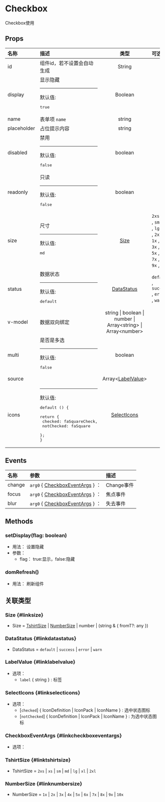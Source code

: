 # Checkbox


Checkbox使用

## Props


<div class="props">

| 名称        | 描述                                                                                                                         |                                    类型                                   | 可选值                                                                                                                  |
| :---------- | :--------------------------------------------------------------------------------------------------------------------------- | :-----------------------------------------------------------------------: | :---------------------------------------------------------------------------------------------------------------------- |
| id          | 组件id，若不设置会自动生成                                                                                                   |                                   String                                  |                                                                                                                         |
| display     | 显示隐藏<hr>默认值:<br><pre>true</pre>                                                                                       |                                  Boolean                                  |                                                                                                                         |
| name        | 表单项 `name`                                                                                                                |                                   string                                  |                                                                                                                         |
| placeholder | 占位提示内容                                                                                                                 |                                   string                                  |                                                                                                                         |
| disabled    | 禁用<hr>默认值:<br><pre>false</pre>                                                                                          |                                  boolean                                  |                                                                                                                         |
| readonly    | 只读<hr>默认值:<br><pre>false</pre>                                                                                          |                                  boolean                                  |                                                                                                                         |
| size        | 尺寸<hr>默认值:<br><pre>md</pre>                                                                                             |                             [Size](#linksize)                             | `2xs` , `xs` , `sm` , `md` , `lg` , `xl` , `2xl` , `1x` , `2x` , `3x` , `4x` , `5x` , `6x` , `7x` , `8x` , `9x` , `10x` |
| status      | 数据状态<hr>默认值:<br><pre>default</pre>                                                                                    |                       [DataStatus](#linkdatastatus)                       | `default` , `success` , `error` , `warn`                                                                                |
| v-model     | 数据双向绑定                                                                                                                 | string \| boolean \| number \| Array&lt;string&gt; \| Array&lt;number&gt; |                                                                                                                         |
| multi       | 是否是多选<hr>默认值:<br><pre>false</pre>                                                                                    |                                  boolean                                  |                                                                                                                         |
| source      |                                                                                                                              |                 Array&lt;[LabelValue](#linklabelvalue)&gt;                |                                                                                                                         |
| icons       | <hr>默认值:<br><pre>default () {<br>  return {<br>    checked: faSquareCheck,<br>    notChecked: faSquare<br>  };<br>}</pre> |                      [SelectIcons](#linkselecticons)                      |                                                                                                                         |

</div>



## Events


<div class="events">

| 名称   | 参数                                                      | 描述       |
| :----- | :-------------------------------------------------------- | :--------- |
| change | `arg0` { [CheckboxEventArgs](#linkcheckboxeventargs) } ： | Change事件 |
| focus  | `arg0` { [CheckboxEventArgs](#linkcheckboxeventargs) } ： | 焦点事件   |
| blur   | `arg0` { [CheckboxEventArgs](#linkcheckboxeventargs) } ： | 失去事件   |

</div>



## Methods

### setDisplay(flag: boolean)
- 用法： 设置隐藏
- 参数：
	 - flag： true:显示，false:隐藏

### domRefresh()
- 用法： 刷新组件





## 关联类型



### Size {#linksize}

- Size = 	 [TshirtSize](#linktshirtsize) \| [NumberSize](#linknumbersize) \| number \| (string &amp; { fromT?: any })

### DataStatus {#linkdatastatus}

- DataStatus = 	 `default` \| `success` \| `error` \| `warn`

### LabelValue {#linklabelvalue}

- 选项：
	 - `label` { string } : 标签

### SelectIcons {#linkselecticons}

- 选项：
	 - [`checked`] { IconDefinition \| IconPack \| IconName } : 选中状态图标
	 - [`notChecked`] { IconDefinition \| IconPack \| IconName } : 为选中状态图标

### CheckboxEventArgs {#linkcheckboxeventargs}

- 选项：

### TshirtSize {#linktshirtsize}

- TshirtSize = 	 `2xs` \| `xs` \| `sm` \| `md` \| `lg` \| `xl` \| `2xl`

### NumberSize {#linknumbersize}

- NumberSize = 	 `1x` \| `2x` \| `3x` \| `4x` \| `5x` \| `6x` \| `7x` \| `8x` \| `9x` \| `10x`